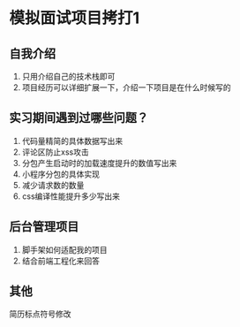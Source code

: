 # 模拟面试项目拷打1

## 自我介绍

1. 只用介绍自己的技术栈即可
2. 项目经历可以详细扩展一下，介绍一下项目是在什么时候写的

## 实习期间遇到过哪些问题？

1. 代码量精简的具体数据写出来
2. 评论区防止xss攻击
3. 分包产生启动时的加载速度提升的数值写出来
4. 小程序分包的具体实现
5. 减少请求数的数量
6. css编译性能提升多少写出来

## 后台管理项目

1. 脚手架如何适配我的项目
2. 结合前端工程化来回答

## 其他
简历标点符号修改



